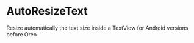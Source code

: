 # AutoResizeText
Resize automatically the text size inside a TextView for Android versions before Oreo

